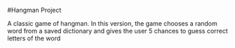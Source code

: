 #Hangman Project

A classic game of hangman. In this version, the game chooses a random word from a saved dictionary and gives the user 5 chances to guess correct letters of the word
